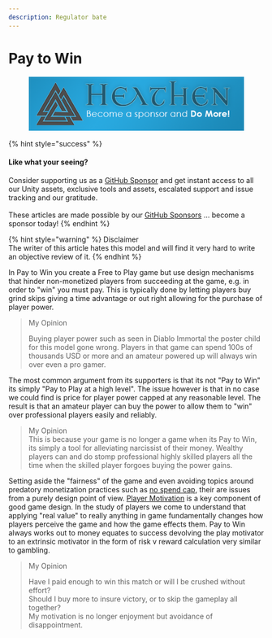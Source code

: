 ```yaml
---
description: Regulator bate
---
```


# Pay to Win

<figure><img src="../../../../../.gitbook/assets/512x128 Sponsor Banner.png" alt="Become a sponsor and Do More"><figcaption></figcaption></figure>

{% hint style="success" %}
#### Like what your seeing?

Consider supporting us as a [GitHub Sponsor](../../../../../) and get instant access to all our Unity assets, exclusive tools and assets, escalated support and issue tracking and our gratitude.\
\
These articles are made possible by our [GitHub Sponsors](https://github.com/sponsors/heathen-engineering) ... become a sponsor today!
{% endhint %}

{% hint style="warning" %}
Disclaimer\
The writer of this article hates this model and will find it very hard to write an objective review of it.
{% endhint %}

In Pay to Win you create a Free to Play game but use design mechanisms that hinder non-monetized players from succeeding at the game, e.g. in order to "win" you must pay. This is typically done by letting players buy grind skips giving a time advantage or out right allowing for the purchase of player power.

> My Opinion
>
> Buying player power such as seen in Diablo Immortal the poster child for this model gone wrong. Players in that game can spend 100s of thousands USD or more and an amateur powered up will always win over even a pro gamer.

The most common argument from its supporters is that its not "Pay to Win" its simply "Pay to Play at a high level". The issue however is that in no case we could find is price for player power capped at any reasonable level. The result is that an amateur player can buy the power to allow them to "win" over professional players easily and reliably.

> My Opinion\
> This is because your game is no longer a game when its Pay to Win, its simply a tool for alleviating narcissist of their money. Wealthy players can and do stomp professional highly skilled players all the time when the skilled player forgoes buying the power gains.

Setting aside the "fairness" of the game and even avoiding topics around predatory monetization practices such as [no spend cap](../tools/no-spend-cap.md), their are issues from a purely design point of view. [Player Motivation](../../player-motivation.md) is a key component of good game design. In the study of players we come to understand that applying "real value" to really anything in game fundamentally changes how players perceive the game and how the game effects them. Pay to Win always works out to money equates to success devolving the play motivator to an extrinsic motivator in the form of risk v reward calculation very similar to gambling.&#x20;

> My Opinion
>
> Have I paid enough to win this match or will I be crushed without effort?\
> Should I buy more to insure victory, or to skip the gameplay all together?\
> My motivation is no longer enjoyment but avoidance of disappointment.

